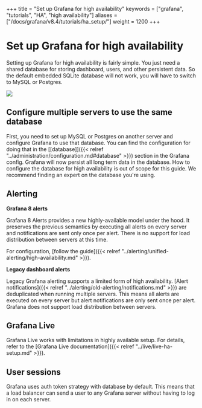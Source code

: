 +++
title = "Set up Grafana for high availability"
keywords = ["grafana", "tutorials", "HA", "high availability"]
aliases = ["/docs/grafana/v8.4/tutorials/ha_setup/"]
weight = 1200
+++

# Set up Grafana for high availability

Setting up Grafana for high availability is fairly simple. You just need a shared database for storing dashboard, users,
and other persistent data. So the default embedded SQLite database will not work, you will have to switch to MySQL or Postgres.

<div class="text-center">
  <img src="/static/img/docs/tutorials/grafana-high-availability.png"  max-width= "800px" class="center" />
</div>

## Configure multiple servers to use the same database

First, you need to set up MySQL or Postgres on another server and configure Grafana to use that database.
You can find the configuration for doing that in the [[database]]({{< relref "../administration/configuration.md#database" >}}) section in the Grafana config.
Grafana will now persist all long term data in the database. How to configure the database for high availability is out of scope for this guide. We recommend finding an expert on the database you're using.

## Alerting

**Grafana 8 alerts**

Grafana 8 Alerts provides a new highly-available model under the hood. It preserves the previous semantics by executing all alerts on every server and notifications are sent only once per alert. There is no support for load distribution between servers at this time.

For configuration, [follow the guide]({{< relref "../alerting/unified-alerting/high-availability.md" >}}).

**Legacy dashboard alerts**

Legacy Grafana alerting supports a limited form of high availability. [Alert notifications]({{< relref "../alerting/old-alerting/notifications.md" >}}) are deduplicated when running multiple servers. This means all alerts are executed on every server but alert notifications are only sent once per alert. Grafana does not support load distribution between servers.

## Grafana Live

Grafana Live works with limitations in highly available setup. For details, refer to the [Grafana Live documentation]({{< relref "../live/live-ha-setup.md" >}}).

## User sessions

Grafana uses auth token strategy with database by default. This means that a load balancer can send a user to any Grafana server without having to log in on each server.
